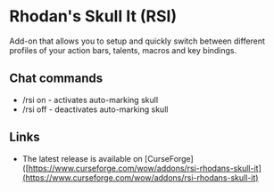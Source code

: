 Rhodan's Skull It (RSI)
=======================

Add-on that allows you to setup and quickly switch between different profiles of your action bars, talents, macros and key bindings.

Chat commands
-------------

* /rsi on - activates auto-marking skull
* /rsi off - deactivates auto-marking skull

Links
-----

* The latest release is available on [CurseForge]([https://www.curseforge.com/wow/addons/rsi-rhodans-skull-it](https://www.curseforge.com/wow/addons/rsi-rhodans-skull-it)
